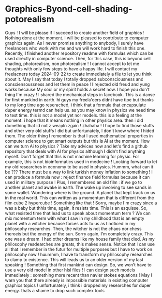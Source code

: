 # Graphics-Byond-cell-shading-potorealism

Guys ! I will be please if I succeed to create another field of graphics ! Nothing done at the moment. I will be pleased to contribute to computer graphics again. As I never promise anything to anybody, I surely have freelancers who work with me and we will work hard to finish this one. Recently, I finished another repository readme with formulas which can be used directly in computer science. Then, for this case, this is beyond cell shading, photorealism, non photorealism ! I cannot accept to let me thoughts with only few steps to have a happy life. I will contact my freelacners today 2024-09-22 to create immediately a file to let you think about it. May I say that today I totally dropped subconsciousness and consciensoussness and let them in peace ! I rejected old freud and yung works because My soul or my spirit holds a secret now. I hope you don't thing I'm crazy ! I shared the mechanical steps in facebook. This is a danse for first mankind in earth.
hi guys my freela'cers didnt have tipe but thanks to my long time ago reserached, i think that a formula that encapsulate duper energy termd can help us. as you may know in physics we need time to test time. this is not a model yet nor models. this is a feeling at the moment. i hope that it means nothing in other physics area. then i did domething that id not z weapln zgain ! zhahaha ! I hope to  find those stuffs and other very old stuffs I did but unfortunately, I don't know where I hided them. The older thing I remember is that I used mathematical properties in computer science to get smart outputs but this is AI at the moment. How can we turn Ai to physics ? Take my advices now and let's find a github repository that deals with AI for physics although I didn't find anything myself. Don't forget that this is not machine learning for physic. For example, this is not bioinformatics used in medecine ! Looking forward to let my old researches in economy to be used in physics. Hummm, what can it be ??? There must be a way to link turkish money inflation to something ! I can produce a formula now : reject finance field formulas because it can used in military purpose ! 
Plus, I remembered an old film : if we go to another planet and awake in earth. The wake up involving to see sands in some wallet. Wondering where is the ground. A planet that kept track on us in the real world. This can written as a momentum that is different from the film cube 2 hypercube ! Something like that ! Sorry, maybe I'm crazy since a was a baby but thhis time, again, it resists time. This is an esquisse. So, what resisted time that lead us to speak about momentum term ? We can mix momentum term with what I saw in my childhood that is an empty planet with a witcher because forces acts to us as I noticed in my philosophy researches. Then, the witcher is not the chaos nor chess theroeis but the energy of the sun. Sorry again, I'm completely crazy. This one was a dream. I had other dreams like my house family that died. As my philosophy resdearches are greats, this makes sense. Notice that I can use all that I remember in the futur for multiple purposes but I have to work on philosophy now ! huummm, I have to transform my philosophy researches to clamp to existence. This will leads us to an older version of my last speaking ! Something that first mankind can design. So, we won't have to use a very old model in other hlsl files ! I can design such models immediately : something more recent than navier stokes equations !
May I warn you that there already is impossible materials in existing computer graphics topics ! unfortunately, i think i dropped my researches for duper energy. thats a shame to drop such complex tools 
